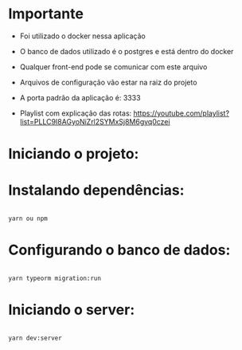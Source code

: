 # Importante

- Foi utilizado o docker nessa aplicação

- O banco de dados utilizado é o postgres e está dentro do docker

- Qualquer front-end pode se comunicar com este arquivo

- Arquivos de configuração vão estar na raiz do projeto

- A porta padrão da aplicação é: 3333

- Playlist com explicação das rotas: https://youtube.com/playlist?list=PLLC9I8AGyoNiZrl2SYMxSj8M6gvq0czei

# Iniciando o projeto:

# Instalando dependências:

```shell

yarn ou npm

```

# Configurando o banco de dados:

```shell

yarn typeorm migration:run

```

# Iniciando o server:

```shell

yarn dev:server

```
